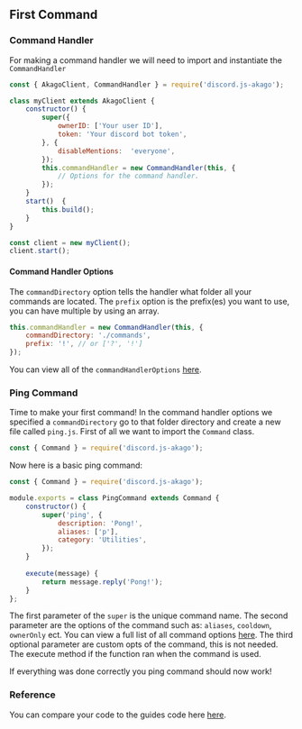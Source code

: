 ## First Command
### Command Handler
For making a command handler we will need to import and instantiate the `CommandHandler`
```js
const { AkagoClient, CommandHandler } = require('discord.js-akago');

class myClient extends AkagoClient {
	constructor() {
		super({
			ownerID: ['Your user ID'],
			token: 'Your discord bot token',
		}, {
			disableMentions:  'everyone',
		});
		this.commandHandler = new CommandHandler(this, {
			// Options for the command handler.
		});
	}
	start()  {
		this.build();
	}
}

const client = new myClient();
client.start();
```
#### Command Handler Options
The `commandDirectory` option tells the handler what folder all your commands are located.
The `prefix` option is the prefix(es) you want to use, you can have multiple by using an array.
```js
this.commandHandler = new CommandHandler(this, {
	commandDirectory: './commands',
	prefix: '!', // or ['?', '!']
});
```
You can view all of the `commandHandlerOptions` [here](https://discord-akago.github.io/global.html#commandHandlerOptions).
### Ping Command
Time to make your first command!
In the command handler options we specified a `commandDirectory` go to that folder directory and create a new file called `ping.js`. 
First of all we want to import the `Command` class.
```js
const { Command } = require('discord.js-akago');
```
Now here is a basic ping command:
```js
const { Command } = require('discord.js-akago');

module.exports = class PingCommand extends Command {
	constructor() {		
		super('ping', {
			description: 'Pong!',
			aliases: ['p'],
			category: 'Utilities',
		});
	}
	
	execute(message) {
		return message.reply('Pong!');
	}
};
```
The first parameter of the `super` is the unique command name.
The second parameter are the options of the command such as: `aliases`, `cooldown`, `ownerOnly` ect.
You can view a full list of all command options [here](https://discord-akago.github.io/global.html#CommandOptions).
The third optional parameter are custom opts of the command, this is not needed.
The execute method if the function ran when the command is used.

If everything was done correctly you ping command should now work!

### Reference
You can compare your code to the guides code here [here](https://github.com/discord-akago/guide/tree/main/Code%20Samples/CommandHandling).